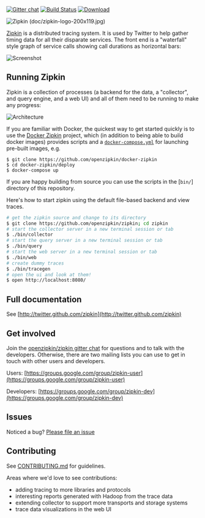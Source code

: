 [![Gitter chat](http://img.shields.io/badge/gitter-join%20chat%20%E2%86%92-brightgreen.svg)](https://gitter.im/openzipkin/zipkin) [![Build Status](https://travis-ci.org/openzipkin/zipkin.svg?branch=master)](https://travis-ci.org/openzipkin/zipkin) [![Download](https://api.bintray.com/packages/openzipkin/zipkin/zipkin/images/download.svg) ](https://bintray.com/openzipkin/zipkin/zipkin/_latestVersion)

![Zipkin (doc/zipkin-logo-200x119.jpg)](https://github.com/twitter/zipkin/raw/master/doc/zipkin-logo-200x119.jpg)

[Zipkin](http://twitter.github.com/zipkin) is a distributed tracing system. It is used by Twitter to help gather timing data for all their disparate services. The front end is a "waterfall" style graph of service calls showing call durations as horizontal bars:

![Screenshot](https://github.com/twitter/zipkin/raw/master/doc/web-screenshot.png)

## Running Zipkin

Zipkin is a collection of processes (a backend for the data, a
"collector", and query engine, and a web UI) and all of them need to
be running to make any progress:

![Architecture](https://github.com/twitter/zipkin/raw/master/doc/architecture-0.png)

If you are familiar with Docker, the
quickest way to get started quickly is to use the
[Docker Zipkin](https://github.com/openzipkin/docker-zipkin) project,
which (in addition to being able to build docker images) provides
scripts and a
[`docker-compose.yml`](https://github.com/openzipkin/docker-zipkin/blob/master/deploy/docker-compose.yml)
for launching pre-built images, e.g.

```
$ git clone https://github.com/openzipkin/docker-zipkin
$ cd docker-zipkin/deploy
$ docker-compose up
```

If you are happy building from source you can use the scripts in the
[`bin/`] directory of this repository.

Here's how to start zipkin using the default file-based backend and view traces.
```bash
# get the zipkin source and change to its directory
$ git clone https://github.com/openzipkin/zipkin; cd zipkin
# start the collector server in a new terminal session or tab
$ ./bin/collector
# start the query server in a new terminal session or tab
$ ./bin/query
# start the web server in a new terminal session or tab
$ ./bin/web
# create dummy traces
$ ./bin/tracegen
# open the ui and look at them!
$ open http://localhost:8080/
```

## Full documentation

See [http://twitter.github.com/zipkin](http://twitter.github.com/zipkin)

## Get involved

Join the [openzipkin/zipkin gitter chat](https://gitter.im/openzipkin/zipkin)
for questions and to talk with the developers. Otherwise, there are two mailing
lists you can use to get in touch with other users and developers.

Users: [https://groups.google.com/group/zipkin-user](https://groups.google.com/group/zipkin-user)

Developers: [https://groups.google.com/group/zipkin-dev](https://groups.google.com/group/zipkin-dev)

## Issues

Noticed a bug? [Please file an issue](https://github.com/openzipkin/zipkin/issues)

## Contributing

See [CONTRIBUTING.md](https://github.com/openzipkin/zipkin/blob/master/CONTRIBUTING.md) for guidelines.

Areas where we'd love to see contributions:

* adding tracing to more libraries and protocols
* interesting reports generated with Hadoop from the trace data
* extending collector to support more transports and storage systems
* trace data visualizations in the web UI
